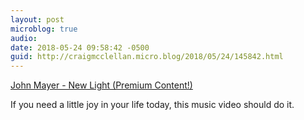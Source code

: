 ```yaml
---
layout: post
microblog: true
audio: 
date: 2018-05-24 09:58:42 -0500
guid: http://craigmcclellan.micro.blog/2018/05/24/145842.html
---
```

[John Mayer - New Light (Premium Content!)](https://www.youtube.com/watch?v=mQ055hHdxbE)

If you need a little joy in your life today, this music video should do it.
